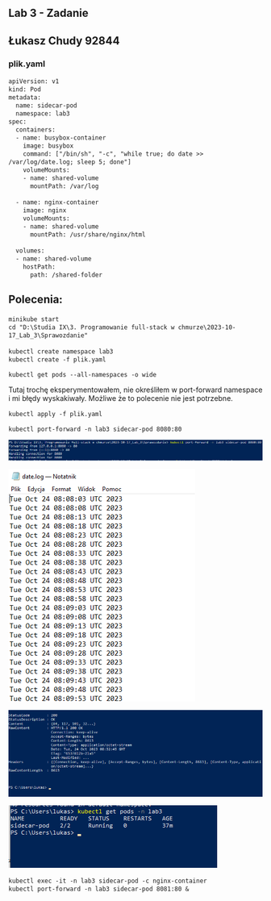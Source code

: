## Lab 3 - Zadanie

## Łukasz Chudy 92844

### plik.yaml
```
apiVersion: v1
kind: Pod
metadata:
  name: sidecar-pod
  namespace: lab3
spec:
  containers:
  - name: busybox-container
    image: busybox
    command: ["/bin/sh", "-c", "while true; do date >> /var/log/date.log; sleep 5; done"]
    volumeMounts:
    - name: shared-volume
      mountPath: /var/log

  - name: nginx-container
    image: nginx
    volumeMounts:
    - name: shared-volume
      mountPath: /usr/share/nginx/html

  volumes:
  - name: shared-volume
    hostPath:
      path: /shared-folder
```

## Polecenia:
```
minikube start
cd "D:\Studia IX\3. Programowanie full-stack w chmurze\2023-10-17_Lab_3\Sprawozdanie"

kubectl create namespace lab3
kubectl create -f plik.yaml
```

```
kubectl get pods --all-namespaces -o wide
```

Tutaj trochę eksperymentowałem, nie określiłem w port-forward namespace i mi błędy wyskakiwały.
Możliwe że to polecenie nie jest potrzebne.

```
kubectl apply -f plik.yaml
```

```
kubectl port-forward -n lab3 sidecar-pod 8080:80
```

![Port forwarding](port-forwarding.png)

![Date log](date-log.png)

![Curl](curl.png)

![Get pods](get-pods.png)

```
kubectl exec -it -n lab3 sidecar-pod -c nginx-container
kubectl port-forward -n lab3 sidecar-pod 8081:80 & 

```